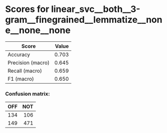 # Scores for linear_svc__both__3-gram__finegrained__lemmatize__none__none__none
|      Score      |Value|
|-----------------|----:|
|Accuracy         |0.703|
|Precision (macro)|0.645|
|Recall (macro)   |0.659|
|F1 (macro)       |0.650|

### Confusion matrix:
|OFF|NOT|
|--:|--:|
|134|106|
|149|471|
